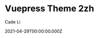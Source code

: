 ---
title: Vuepress Theme 2zh
github: https://github.com/cadecode/vuepress-theme-2zh
demo: https://blog.cadecode.top/
license: MIT
author: Cade Li
author_link: ''
author_twitter: ''
date: 2021-04-29T00:00:00.000Z
ssg:
  - Vuepress
cms: null
css: null
category:
  - Blog
description: VuePress blog theme plugin.
draft: true
publish_date: '2020-07-25T13:57:12Z'
update_date: '2022-03-13T04:12:56Z'
github_star: 129
github_fork: 10
---